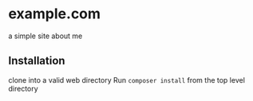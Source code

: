 # example.com
a simple site about me

## Installation

clone into a valid web directory
Run ```composer install``` from the top level directory
